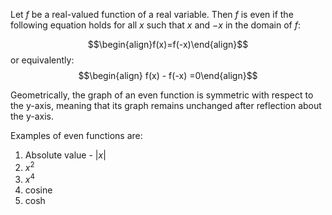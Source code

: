 Let $f$ be a real-valued function of a real variable. Then $f$ is even if the following equation holds for all $x$ such that $x$ and $-x$ in the domain of $f$:

$$\begin{align}f(x)=f(-x)\end{align}$$
or equivalently:
$$\begin{align} f(x) - f(-x) =0\end{align}$$

Geometrically, the graph of an even function is symmetric with respect to the y-axis, meaning that its graph remains unchanged after reflection about the y-axis.

Examples of even functions are: 

1) Absolute value - $|x|$
2) $x^2$
3) $x^4$
4) cosine
5) cosh